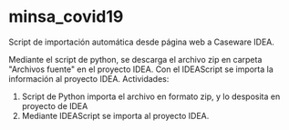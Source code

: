 # minsa_covid19
Script de importación automática desde página web a Caseware IDEA.

Mediante el script de python, se descarga el archivo zip en carpeta "Archivos fuente" en el proyecto IDEA.
Con el IDEAScript se importa la información al proyecto IDEA.
Actividades:
1. Script de Python importa el archivo en formato zip, y lo desposita en proyecto de IDEA
3. Mediante IDEAScript se importa al proyecto IDEA.
